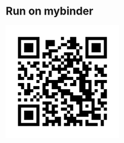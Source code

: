 # Run on mybinder
[![Binder](qr-code.png)](https://mybinder.org/v2/gh/patrickhaddadteaching/errorsont1/main?urlpath=voila%2Frender%2Ferrorsont1_binder.ipynb)
